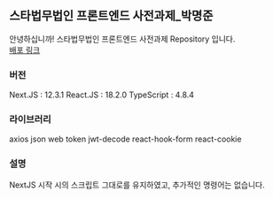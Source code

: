 ## 스타법무법인 프론트엔드 사전과제\_박명준

안녕하십니까! 스타법무법인 프론트엔드 사전과제 Repository 입니다.  
[배포 링크](https://starlawfirm-project.vercel.app/)

### 버전

Next.JS : 12.3.1
React.JS : 18.2.0
TypeScript : 4.8.4

### 라이브러리

axios
json web token
jwt-decode
react-hook-form
react-cookie

### 설명

NextJS 시작 시의 스크립트 그대로를 유지하였고, 추가적인 명령어는 없습니다.
